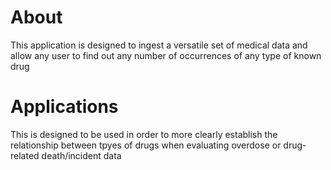 # About

This application is designed to ingest a versatile set of medical data and allow any user to find out any number of occurrences of any type of known drug 

# Applications

This is designed to be used in order to more clearly establish the relationship  between tpyes of drugs when evaluating overdose or drug-related death/incident data 